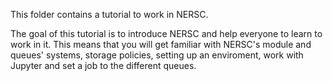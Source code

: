 This folder contains a tutorial to work in NERSC.

The goal of this tutorial is to introduce NERSC and help everyone to learn to work in it. This means that you will get familiar with NERSC's module and queues' systems, storage policies, setting up an enviroment, work with Jupyter and set a job to the different queues.
